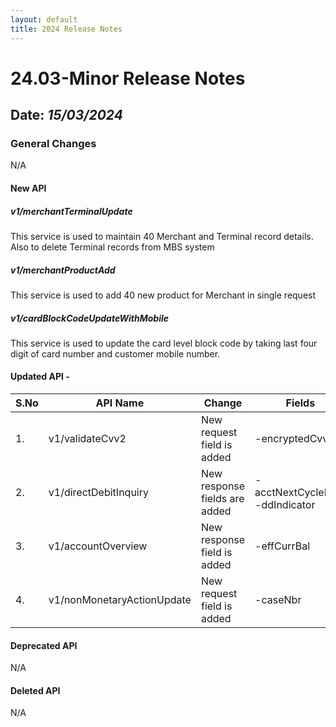 ```yaml
---
layout: default
title: 2024 Release Notes
---
```


# 24.03-Minor Release Notes

## Date: *15/03/2024*

### General Changes

N/A

#### New API

##### *v1/merchantTerminalUpdate*

This service is used to maintain 40 Merchant and Terminal record details. Also to delete Terminal records from MBS system

##### *v1/merchantProductAdd*

This service is used to add 40 new product for Merchant in single request

##### *v1/cardBlockCodeUpdateWithMobile*

This service is used to update the card level block code by taking last four digit of card number and customer mobile number.

#### Updated API -

| S.No | API Name                   | Change                        | Fields                               |
|------|----------------------------|-------------------------------|--------------------------------------|
| 1.   | v1/validateCvv2	           | New request field is added    | -encryptedCvvNbr                     |
| 2.   | v1/directDebitInquiry      | New response fields are added | -acctNextCycleDate<br/> -ddIndicator |
| 3.   | v1/accountOverview	        | New response field is added   | -effCurrBal                          |
| 4.   | v1/nonMonetaryActionUpdate | New request field is added    | -caseNbr                             |

#### Deprecated API

N/A

#### Deleted API

N/A
